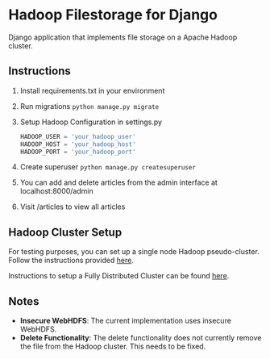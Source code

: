 # Hadoop Filestorage for Django

Django application that implements file storage on a Apache Hadoop cluster.

## Instructions

1. Install requirements.txt in your environment
2. Run migrations ```python manage.py migrate```
3. Setup Hadoop Configuration in settings.py
   ```settings.py
   HADOOP_USER = 'your_hadoop_user'
   HADOOP_HOST = 'your_hadoop_host'
   HADOOP_PORT = 'your_hadoop_port'
   ```

5. Create superuser ```python manage.py createsuperuser```
6. You can add and delete articles from the admin interface at localhost:8000/admin
7. Visit /articles to view all articles


## Hadoop Cluster Setup

For testing purposes, you can set up a single node Hadoop pseudo-cluster. Follow the instructions provided [here](https://hadoop.apache.org/docs/stable/hadoop-project-dist/hadoop-common/SingleCluster.html).

Instructions to setup a Fully Distributed Cluster can be found [here](https://hadoop.apache.org/docs/stable/hadoop-project-dist/hadoop-common/ClusterSetup.html).

## Notes

- **Insecure WebHDFS**: The current implementation uses insecure WebHDFS.
- **Delete Functionality**: The delete functionality does not currently remove the file from the Hadoop cluster. This needs to be fixed.
